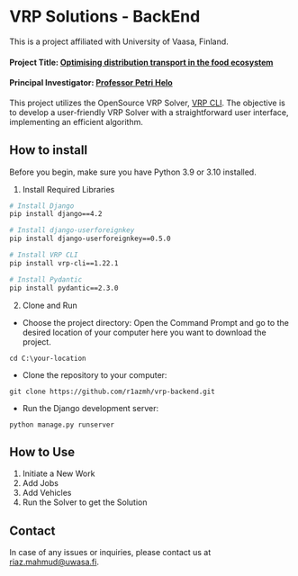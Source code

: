 # VRP Solutions - BackEnd
This is a project affiliated with University of Vaasa, Finland.
#### Project Title: [Optimising distribution transport in the food ecosystem](https://www.uwasa.fi/en/elintarvike-ekosysteemi)
#### Principal Investigator: [Professor Petri Helo](https://www.uwasa.fi/en/person/1041808)
This project utilizes the OpenSource VRP Solver, [VRP CLI](https://github.com/reinterpretcat/vrp). The objective is to develop a user-friendly VRP Solver with a straightforward user interface, implementing an efficient algorithm.
## How to install
Before you begin, make sure you have Python 3.9 or 3.10 installed.
1. Install Required Libraries
```bash
# Install Django
pip install django==4.2

# Install django-userforeignkey
pip install django-userforeignkey==0.5.0

# Install VRP CLI
pip install vrp-cli==1.22.1

# Install Pydantic
pip install pydantic==2.3.0
```
2. Clone and Run
* Choose the project directory: Open the Command Prompt and go to the desired location of your computer here you want to download the project.
```shell
cd C:\your-location
```
* Clone the repository to your computer:
```shell
git clone https://github.com/r1azmh/vrp-backend.git
```
* Run the Django development server:
```shell
python manage.py runserver
```
## How to Use
1. Initiate a New Work
2. Add Jobs
3. Add Vehicles
4. Run the Solver to get the Solution
## Contact

In case of any issues or inquiries, please contact us at [riaz.mahmud@uwasa.fi](mailto:riaz.mahmud@uwasa.fi).